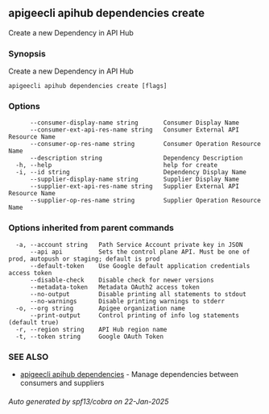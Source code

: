## apigeecli apihub dependencies create

Create a new Dependency in API Hub

### Synopsis

Create a new Dependency in API Hub

```
apigeecli apihub dependencies create [flags]
```

### Options

```
      --consumer-display-name string       Consumer Display Name
      --consumer-ext-api-res-name string   Consumer External API Resource Name
      --consumer-op-res-name string        Consumer Operation Resource Name
      --description string                 Dependency Description
  -h, --help                               help for create
  -i, --id string                          Dependency Display Name
      --supplier-display-name string       Supplier Display Name
      --supplier-ext-api-res-name string   Supplier External API Resource Name
      --supplier-op-res-name string        Supplier Operation Resource Name
```

### Options inherited from parent commands

```
  -a, --account string   Path Service Account private key in JSON
      --api api          Sets the control plane API. Must be one of prod, autopush or staging; default is prod
      --default-token    Use Google default application credentials access token
      --disable-check    Disable check for newer versions
      --metadata-token   Metadata OAuth2 access token
      --no-output        Disable printing all statements to stdout
      --no-warnings      Disable printing warnings to stderr
  -o, --org string       Apigee organization name
      --print-output     Control printing of info log statements (default true)
  -r, --region string    API Hub region name
  -t, --token string     Google OAuth Token
```

### SEE ALSO

* [apigeecli apihub dependencies](apigeecli_apihub_dependencies.md)	 - Manage dependencies between consumers and suppliers

###### Auto generated by spf13/cobra on 22-Jan-2025
